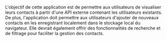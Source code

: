 L'objectif de cette application est de permettre aux utilisateurs de visualiser leurs contacts à partir d'une API externe contenant les utilisateurs existants. De plus, l'application doit permettre aux utilisateurs d'ajouter de nouveaux contacts en les enregistrant localement dans le stockage local du navigateur. Elle devrait également offrir des fonctionnalités de recherche et de filtrage pour faciliter la gestion des contacts.
